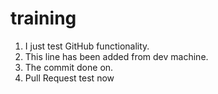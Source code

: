 # training

1. I just test GitHub functionality.
2. This line has been added from dev machine.
3. The commit done on.
4. Pull Request test now